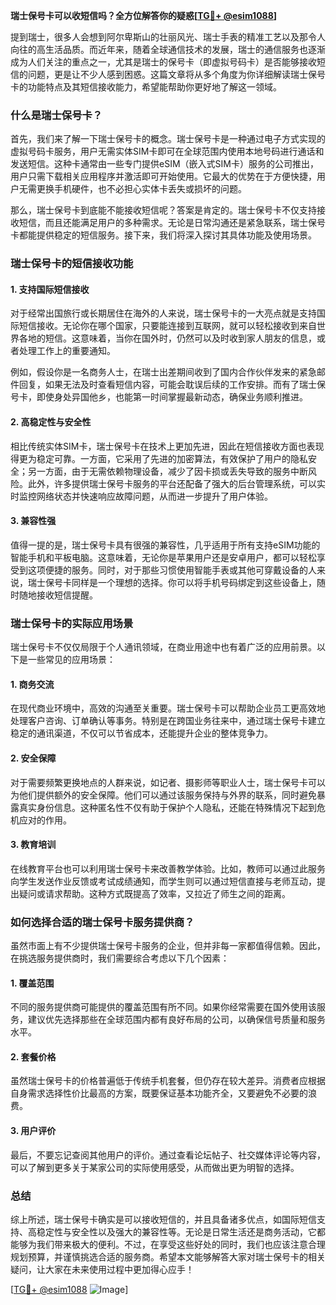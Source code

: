 **瑞士保号卡可以收短信吗？全方位解答你的疑惑[[TG💪+ @esim1088](https://t.me/s/esim1088)]**

提到瑞士，很多人会想到阿尔卑斯山的壮丽风光、瑞士手表的精准工艺以及那令人向往的高生活品质。而近年来，随着全球通信技术的发展，瑞士的通信服务也逐渐成为人们关注的重点之一，尤其是瑞士的保号卡（即虚拟号码卡）是否能够接收短信的问题，更是让不少人感到困惑。这篇文章将从多个角度为你详细解读瑞士保号卡的功能特点及其短信接收能力，希望能帮助你更好地了解这一领域。

### 什么是瑞士保号卡？

首先，我们来了解一下瑞士保号卡的概念。瑞士保号卡是一种通过电子方式实现的虚拟号码卡服务，用户无需实体SIM卡即可在全球范围内使用本地号码进行通话和发送短信。这种卡通常由一些专门提供eSIM（嵌入式SIM卡）服务的公司推出，用户只需下载相关应用程序并激活即可开始使用。它最大的优势在于方便快捷，用户无需更换手机硬件，也不必担心实体卡丢失或损坏的问题。

那么，瑞士保号卡到底能不能接收短信呢？答案是肯定的。瑞士保号卡不仅支持接收短信，而且还能满足用户的多种需求。无论是日常沟通还是紧急联系，瑞士保号卡都能提供稳定的短信服务。接下来，我们将深入探讨其具体功能及使用场景。

### 瑞士保号卡的短信接收功能

#### 1. 支持国际短信接收

对于经常出国旅行或长期居住在海外的人来说，瑞士保号卡的一大亮点就是支持国际短信接收。无论你在哪个国家，只要能连接到互联网，就可以轻松接收到来自世界各地的短信。这意味着，当你在国外时，仍然可以及时收到家人朋友的信息，或者处理工作上的重要通知。

例如，假设你是一名商务人士，在瑞士出差期间收到了国内合作伙伴发来的紧急邮件回复，如果无法及时查看短信内容，可能会耽误后续的工作安排。而有了瑞士保号卡，即使身处异国他乡，也能第一时间掌握最新动态，确保业务顺利推进。

#### 2. 高稳定性与安全性

相比传统实体SIM卡，瑞士保号卡在技术上更加先进，因此在短信接收方面也表现得更为稳定可靠。一方面，它采用了先进的加密算法，有效保护了用户的隐私安全；另一方面，由于无需依赖物理设备，减少了因卡损或丢失导致的服务中断风险。此外，许多提供瑞士保号卡服务的平台还配备了强大的后台管理系统，可以实时监控网络状态并快速响应故障问题，从而进一步提升了用户体验。

#### 3. 兼容性强

值得一提的是，瑞士保号卡具有很强的兼容性，几乎适用于所有支持eSIM功能的智能手机和平板电脑。这意味着，无论你是苹果用户还是安卓用户，都可以轻松享受到这项便捷的服务。同时，对于那些习惯使用智能手表或其他可穿戴设备的人来说，瑞士保号卡同样是一个理想的选择。你可以将手机号码绑定到这些设备上，随时随地接收短信提醒。

### 瑞士保号卡的实际应用场景

瑞士保号卡不仅仅局限于个人通讯领域，在商业用途中也有着广泛的应用前景。以下是一些常见的应用场景：

#### 1. 商务交流

在现代商业环境中，高效的沟通至关重要。瑞士保号卡可以帮助企业员工更高效地处理客户咨询、订单确认等事务。特别是在跨国业务往来中，通过瑞士保号卡建立稳定的通讯渠道，不仅可以节省成本，还能提升企业的整体竞争力。

#### 2. 安全保障

对于需要频繁更换地点的人群来说，如记者、摄影师等职业人士，瑞士保号卡可以为他们提供额外的安全保障。他们可以通过该服务保持与外界的联系，同时避免暴露真实身份信息。这种匿名性不仅有助于保护个人隐私，还能在特殊情况下起到危机应对的作用。

#### 3. 教育培训

在线教育平台也可以利用瑞士保号卡来改善教学体验。比如，教师可以通过此服务向学生发送作业反馈或考试成绩通知，而学生则可以通过短信直接与老师互动，提出疑问或请求帮助。这种方式既提高了效率，又拉近了师生之间的距离。

### 如何选择合适的瑞士保号卡服务提供商？

虽然市面上有不少提供瑞士保号卡服务的企业，但并非每一家都值得信赖。因此，在挑选服务提供商时，我们需要综合考虑以下几个因素：

#### 1. 覆盖范围

不同的服务提供商可能提供的覆盖范围有所不同。如果你经常需要在国外使用该服务，建议优先选择那些在全球范围内都有良好布局的公司，以确保信号质量和服务水平。

#### 2. 套餐价格

虽然瑞士保号卡的价格普遍低于传统手机套餐，但仍存在较大差异。消费者应根据自身需求选择性价比最高的方案，既要保证基本功能齐全，又要避免不必要的浪费。

#### 3. 用户评价

最后，不要忘记查阅其他用户的评价。通过查看论坛帖子、社交媒体评论等内容，可以了解到更多关于某家公司的实际使用感受，从而做出更为明智的选择。

### 总结

综上所述，瑞士保号卡确实是可以接收短信的，并且具备诸多优点，如国际短信支持、高稳定性与安全性以及强大的兼容性等。无论是日常生活还是商务活动，它都能够为我们带来极大的便利。不过，在享受这些好处的同时，我们也应该注意合理规划预算，并谨慎挑选合适的服务商。希望本文能够解答大家对瑞士保号卡的相关疑问，让大家在未来使用过程中更加得心应手！

[[TG💪+ @esim1088](https://t.me/s/esim1088) ![Image](https://i.postimg.cc/4NQfJmqS/Snipaste-2025-05-13-00-14-12.png)]